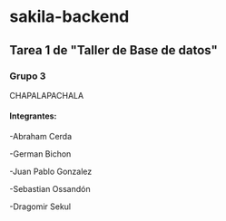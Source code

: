 # sakila-backend
## Tarea 1 de "Taller de Base de datos"

### Grupo 3

CHAPALAPACHALA


#### Integrantes:

-Abraham Cerda

-German Bichon

-Juan Pablo Gonzalez

-Sebastian Ossandón

-Dragomir Sekul
